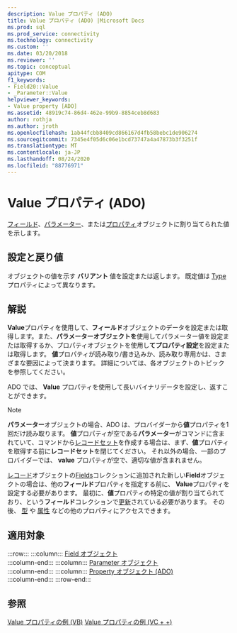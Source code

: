 ```yaml
---
description: Value プロパティ (ADO)
title: Value プロパティ (ADO) |Microsoft Docs
ms.prod: sql
ms.prod_service: connectivity
ms.technology: connectivity
ms.custom: ''
ms.date: 03/20/2018
ms.reviewer: ''
ms.topic: conceptual
apitype: COM
f1_keywords:
- Field20::Value
- _Parameter::Value
helpviewer_keywords:
- Value property [ADO]
ms.assetid: 48919c74-86d4-462e-99b9-8854ceb8d683
author: rothja
ms.author: jroth
ms.openlocfilehash: 1ab44fcbb8409cd866167d4fb58bebc1de906274
ms.sourcegitcommit: 7345e4f05d6c06e1bcd73747a4a47873b3f3251f
ms.translationtype: MT
ms.contentlocale: ja-JP
ms.lasthandoff: 08/24/2020
ms.locfileid: "88776971"
---
```

# <a name="value-property-ado"></a>Value プロパティ (ADO)

[フィールド](./field-object.md)、[パラメーター](./parameter-object.md)、または[プロパティ](./property-object-ado.md)オブジェクトに割り当てられた値を示します。
  
## <a name="settings-and-return-values"></a>設定と戻り値

オブジェクトの値を示す **バリアント** 値を設定または返します。 既定値は [Type](./type-property-ado.md) プロパティによって異なります。
  
## <a name="remarks"></a>解説

**Value**プロパティを使用して、**フィールド**オブジェクトのデータを設定または取得します。また、**パラメーターオブジェクトを**使用してパラメーター値を設定または取得するか、プロパティオブジェクトを使用し**てプロパティ設定**を設定または取得します。 **値**プロパティが読み取り/書き込みか、読み取り専用かは、さまざまな要因によって決まります。 詳細については、各オブジェクトのトピックを参照してください。

ADO では、 **Value** プロパティを使用して長いバイナリデータを設定し、返すことができます。
  
> [!NOTE]
> **パラメーター**オブジェクトの場合、ADO は、プロバイダーから**値**プロパティを1回だけ読み取ります。 **値**プロパティが空である**パラメーター**がコマンドに含まれていて、コマンドから[レコードセット](./recordset-object-ado.md)を作成する場合は、まず、**値**プロパティを取得する前に**レコードセット**を閉じてください。 それ以外の場合、一部のプロバイダーでは、 **value** プロパティが空で、適切な値が含まれません。
> 
> [レコード](./record-object-ado.md)オブジェクトの[Fields](./fields-collection-ado.md)コレクションに追加された新しい**Field**オブジェクトの場合は、他の**フィールド**プロパティを指定する前に、 **Value**プロパティを設定する必要があります。 最初に、**値**プロパティの特定の値が割り当てられており、という**フィールド**コレクションで[更新](./update-method.md)されている必要があります。 その後、 [型](./type-property-ado.md) や [属性](./attributes-property-ado.md) などの他のプロパティにアクセスできます。
  
## <a name="applies-to"></a>適用対象

:::row:::
    :::column:::
        [Field オブジェクト](./field-object.md)  
    :::column-end:::
    :::column:::
        [Parameter オブジェクト](./parameter-object.md)  
    :::column-end:::
    :::column:::
        [Property オブジェクト (ADO)](./property-object-ado.md)  
    :::column-end:::
:::row-end:::

## <a name="see-also"></a>参照

[Value プロパティの例 (VB)](./value-property-example-vb.md) 
[Value プロパティの例 (VC + +)](./value-property-example-vc.md)